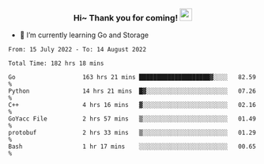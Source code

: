 <h3 align="center">
    Hi~ Thank you for coming!
    <img src="https://media.giphy.com/media/hvRJCLFzcasrR4ia7z/giphy.gif" width="25px">
</h3>

<!--
**pineapple-man/pineapple-man** is a ✨ _special_ ✨ repository because its `README.md` (this file) appears on your GitHub profile.

Here are some ideas to get you started:
- 🔭 I’m currently working on ...
- 🤔 I’m looking for help with ...
- 💬 Ask me about ...
- 📫 How to reach me: ...
- 😄 Pronouns: ...
- ⚡ Fun fact: 
- 👯 I’m looking to collaborate on kubernetes
-->
- 🌱 I’m currently learning Go and Storage

<!--START_SECTION:waka-->

```text
From: 15 July 2022 - To: 14 August 2022

Total Time: 182 hrs 18 mins

Go                   163 hrs 21 mins ████████████████████▓░░░░   82.59 %
Python               14 hrs 21 mins  █▓░░░░░░░░░░░░░░░░░░░░░░░   07.26 %
C++                  4 hrs 16 mins   ▓░░░░░░░░░░░░░░░░░░░░░░░░   02.16 %
GoYacc File          2 hrs 57 mins   ▒░░░░░░░░░░░░░░░░░░░░░░░░   01.49 %
protobuf             2 hrs 33 mins   ▒░░░░░░░░░░░░░░░░░░░░░░░░   01.29 %
Bash                 1 hr 17 mins    ░░░░░░░░░░░░░░░░░░░░░░░░░   00.65 %
```

<!--END_SECTION:waka-->
